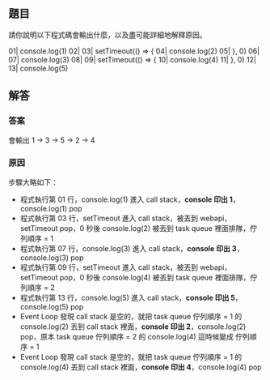 ## 題目
請你說明以下程式碼會輸出什麼，以及盡可能詳細地解釋原因。

01| console.log(1)
02| 
03| setTimeout(() => {
04|   console.log(2)
05| }, 0)
06| 
07| console.log(3)
08|
09| setTimeout(() => {
10|  console.log(4)
11| }, 0)
12|
13| console.log(5)

## 解答
### 答案
會輸出 1 -> 3 -> 5 -> 2 -> 4

### 原因
步驟大略如下：
* 程式執行第 01 行，console.log(1) 進入 call stack，__**console 印出 1**__，console.log(1) pop
* 程式執行第 03 行，setTimeout 進入 call stack，被丟到 webapi，setTimeout pop，0 秒後 console.log(2) 被丟到 task queue 裡面排隊，佇列順序 = 1
* 程式執行第 07 行，console.log(3) 進入 call stack，__**console 印出 3**__，console.log(3) pop
* 程式執行第 09 行，setTimeout 進入 call stack，被丟到 webapi，setTimeout pop，0 秒後 console.log(4) 被丟到 task queue 裡面排隊，佇列順序 = 2
* 程式執行第 13 行，console.log(5) 進入 call stack，__**console 印出 5**__，console.log(5) pop
* Event Loop 發現 call stack 是空的，就把 task queue 佇列順序 = 1 的 console.log(2) 丟到 call stack 裡面，__**console 印出 2**__，console.log(2) pop，原本 task queue 佇列順序 = 2 的 console.log(4) 這時候變成 佇列順序 = 1
* Event Loop 發現 call stack 是空的，就把 task queue 佇列順序 = 1 的 console.log(4) 丟到 call stack 裡面，__**console 印出 4**__，console.log(4) pop